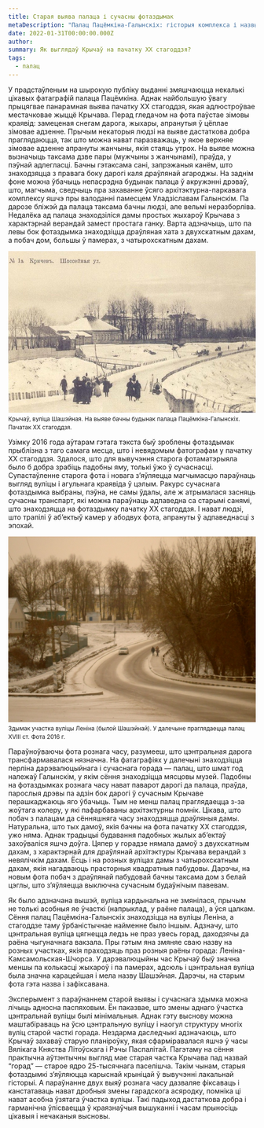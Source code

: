 ```yaml
---
title: Старая выява палаца і сучасны фотаздымак
metaDescription: "Палац Пацёмкіна-Галынскіх: гісторыя комплекса і назвы"
date: 2022-01-31T00:00:00.000Z
author:
summary: Як выглядаў Крычаў на пачатку XX стагоддзя?
tags:
  - палац
---
```

У прадстаўленым на шырокую публіку выданні змяшчаюцца некалькі цікавых
фатаграфій палаца Пацёмкіна. Аднак найбольшую ўвагу прыцягвае панарамная
выява пачатку ХХ стагоддзя, якая адлюстроўвае местачковае жыццё Крычава.
Перад гледачом на фота паўстае зімовы краявід: замеценая снегам дарога, жыхары,
апранутыя ў цёплае зімовае адзенне. Прычым некаторыя людзі на выяве дастаткова
добра праглядаюцца, так што можна нават паразважаць, у якое верхняе зімовае
адзенне апрануты жанчыны, якія стаяць утрох. На выяве можна вызначыць таксама
дзве пары (мужчыны з жанчынамі), праўда, у пэўнай адлегласці. Бачны гэтаксама
сані, запрэжаныя канём, што знаходзяцца з правага боку дарогі каля драўлянай
агароджы. На заднім фоне можна ўбачыць непасрэдна будынак палаца ў акружэнні
дрэваў, што, магчыма, сведчыць пра захаванне ўсяго архітэктурна-паркавага
комплексу яшчэ пры валоданні памесцем Уладзіславам Галынскім. Па дарозе
бліжэй да палаца таксама бачны людзі, але вельмі неразборліва. Недалёка ад
палаца знаходзіліся дамы простых жыхароў Крычава з характэрнай верандай
замест простага ганку. Варта адзначыць, што па левы бок фотаздымка знаходзіцца
драўляная хата з двухскатным дахам, а побач дом, большы ў памерах, з
чатырохскатным дахам.

![стары здымак](/static/img/posts/palace-compare-photos/19XX.jpg)
<small>Крычаў, вуліца Шашэйная. На выяве бачны будынак палаца Пацёмкіна-Галынскіх. Пачатак ХХ стагоддзя.</small>

Узімку 2016 года аўтарам гэтага тэкста быў зроблены фотаздымак прыблізна з
таго самага месца, што і невядомым фатографам у пачатку ХХ стагоддзя. Здалося,
што для вывучэння старога фотаматэрыяла было б добра зрабіць падобны яму,
толькі ўжо ў сучаснасці. Супастаўленне старога фота і новага з’яўляецца
магчымасцю параўнаць выгляд вуліцы і агульнага краявіда ў цэлым. Ракурс
сучаснага фотаздымка выбраны, пэўна, не самы ўдалы, але ж атрымалася засняць
сучасны транспарт, які можна параўнаць адпаведна са старымі санямі, што
знаходзяцца на фотаздымку пачатку ХХ стагоддзя. І нават людзі, што трапілі ў
аб’ектыў камер у абодвух фота, апрануты ў адпаведнасці з эпохай.

![сучасны здымак](/static/img/posts/palace-compare-photos/2016.jpg)
<small>Здымак участка вуліцы Леніна (былой Шашэйнай). У далечыне праглядаецца палац XVIII ст. Фота 2016 г.</small>

Параўноўваючы фота рознага часу, разумееш, што цэнтральная дарога
трансфармавалася нязначна. На фатаграфіях у далечыні знаходзіцца перліна
дарэвалюцыйнага і сучаснага горада — палац, што шмат год належаў Галынскім, у
якім сёння знаходзіцца мясцовы музей. Падобны на фотаздымках рознага часу
нават паварот дарогі да палаца, праўда, парослыя дрэвы па адзін бок дарогі ў
сучасным Крычаве перашкаджаюць яго ўбачыць. Тым не менш палац праглядаецца
з-за жоўтага колеру, у які пафарбаваны архітэктурны помнік. Цікава, што побач з
палацам да сённяшняга часу знаходзяцца драўляныя дамы. Натуральна, што тых
дамоў, якія бачны на фота пачатку ХХ стагоддзя, ужо няма. Аднак традыцыі
будавання падобных жылых аб’ектаў захоўваліся яшчэ доўга. Цяпер у горадзе
нямала дамоў з двухскатным дахам, з характэрнай для драўлянай архітэктуры
Крычава верандай з невялічкім дахам. Ёсць і на розных вуліцах дамы з
чатырохскатным дахам, якія нагадваюць прасторныя квадратныя пабудовы.
Дарэчы, на новым фота побач з драўлянай пабудовай бачны таксама дом з белай
цэглы, што з’яўляецца выключна сучасным будаўнічым павевам.

Як было адзначана вышэй, вуліца кардынальна не змянілася, прычым не
толькі асобныя яе ўчасткі (напрыклад, у раёне палаца), а ўся цалкам. Сёння палац
Пацёмкіна-Галынскіх знаходзіцца на вуліцы Леніна, а стагоддзе таму
ўрбаністычнае найменне было іншым. Адзначу, што цэнтральная вуліца цягнецца
ледзь не праз увесь горад, даходзячы да раёна чыгуначнага вакзала. Пры гэтым яна
змяняе сваю назву на розных участках, якія праходзяць праз розныя раёны горада:
Леніна-Камсамольская-Шчорса. У дарэвалюцыйны час Крычаў быў значна меншы
па колькасці жыхароў і па памерах, адсюль і цэнтральная вуліца была значна
карацейшая і мела назву Шашэйная. Дарэчы, на старым фота гэта назва і
зафіксавана.

Эксперымент з параўнаннем старой выявы і сучаснага здымка можна лічыць
адносна паспяховым. Ён паказвае, што змены аднаго ўчастка цэнтральнай вуліцы
былі мінімальныя. Аднак гэту выснову можна маштабіраваць на ўсю цэнтральную
вуліцу і наогул структуру многіх вуліц старой часткі горада. Нездарма даследчыкі
адзначаюць, што Крычаў захаваў старую планіроўку, якая сфарміравалася яшчэ ў
часы Вялікага Княства Літоўскага і Рэчы Паспалітай. Пагэтаму на сёння практычна
аўтэнтычны выгляд мае старая частка Крычава пад назвай “горад” — старое ядро
25-тысячнага паселішча. Такім чынам, старыя фотаздымкі з’яўляюцца карыснай
крыніцай ў вывучэнні лакальнай гісторыі. А параўнанне двух выяў рознага часу
дазваляе фіксаваць і канстатаваць нават дробныя змены гарадскога асяродку,
помніка ці нават асобна ўзятага ўчастка вуліцы. Такі падыход дастаткова добра і
гарманічна ўпісваецца ў краязнаўчыя вышуканні і часам прыносіць цікавыя і
нечаканыя высновы.